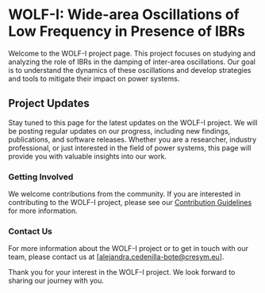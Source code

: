 # WOLF-I: Wide-area Oscillations of Low Frequency in Presence of IBRs

Welcome to the WOLF-I project page. This project focuses on studying and analyzing the role of IBRs in the damping of inter-area oscillations. Our goal is to understand the dynamics of these oscillations and develop strategies and tools to mitigate their impact on power systems.

## Project Updates

Stay tuned to this page for the latest updates on the WOLF-I project. We will be posting regular updates on our progress, including new findings, publications, and software releases. Whether you are a researcher, industry professional, or just interested in the field of power systems, this page will provide you with valuable insights into our work.

### Getting Involved

We welcome contributions from the community. If you are interested in contributing to the WOLF-I project, please see our [Contribution Guidelines](contributing.md) for more information.

### Contact Us

For more information about the WOLF-I project or to get in touch with our team, please contact us at [alejandra.cedenilla-bote@cresym.eu].

Thank you for your interest in the WOLF-I project. We look forward to sharing our journey with you.